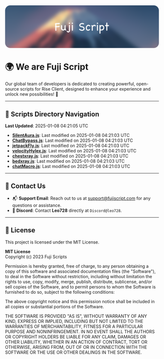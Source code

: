 ![Banner](.github/b.webp)

# 🌍 **We are Fuji Script**

Our global team of developers is dedicated to creating powerful, open-source scripts for Rise Client, designed to enhance your experience and unlock new possibilities! 🌟

---
<!-- SCRIPTS_NAVIGATION_START -->
## 📂 **Scripts Directory Navigation**

**Last Updated**: 2025-01-08 04:21:05 UTC

- **[SilentAura.js](scripts/SilentAura.js)**: Last modified on 2025-01-08 04:21:03 UTC
- **[ChatBypass.js](scripts/ChatBypass.js)**: Last modified on 2025-01-08 04:21:03 UTC
- **[jetpackFly.js](scripts/jetpackFly.js)**: Last modified on 2025-01-08 04:21:03 UTC
- **[velocityHylex.js](scripts/velocityHylex.js)**: Last modified on 2025-01-08 04:21:03 UTC
- **[chestxray.js](scripts/chestxray.js)**: Last modified on 2025-01-08 04:21:03 UTC
- **[bedxray.js](scripts/bedxray.js)**: Last modified on 2025-01-08 04:21:03 UTC
- **[chatMacro.js](scripts/chatMacro.js)**: Last modified on 2025-01-08 04:21:03 UTC

<!-- SCRIPTS_NAVIGATION_END -->

---

## 💬 **Contact Us**  
- 📬 **Support Email**: Reach out to us at [support@fujiscript.com](mailto:support@fujiscript.com) for any questions or assistance.  
- 💬 **Discord**: Contact **Leo728** directly at `Discord@leo728`.

---

## 📜 **License**

This project is licensed under the MIT License.  

**MIT License**  
Copyright (c) 2023 Fuji Scripts  

Permission is hereby granted, free of charge, to any person obtaining a copy of this software and associated documentation files (the "Software"), to deal in the Software without restriction, including without limitation the rights to use, copy, modify, merge, publish, distribute, sublicense, and/or sell copies of the Software, and to permit persons to whom the Software is furnished to do so, subject to the following conditions:  

The above copyright notice and this permission notice shall be included in all copies or substantial portions of the Software.  

THE SOFTWARE IS PROVIDED "AS IS", WITHOUT WARRANTY OF ANY KIND, EXPRESS OR IMPLIED, INCLUDING BUT NOT LIMITED TO THE WARRANTIES OF MERCHANTABILITY, FITNESS FOR A PARTICULAR PURPOSE AND NONINFRINGEMENT. IN NO EVENT SHALL THE AUTHORS OR COPYRIGHT HOLDERS BE LIABLE FOR ANY CLAIM, DAMAGES OR OTHER LIABILITY, WHETHER IN AN ACTION OF CONTRACT, TORT OR OTHERWISE, ARISING FROM, OUT OF OR IN CONNECTION WITH THE SOFTWARE OR THE USE OR OTHER DEALINGS IN THE SOFTWARE.  
